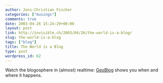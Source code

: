 ```yaml
---
author: Jens-Christian Fischer
categories: ["musings"]
comments: true
date: 2003-04-26 15:24:29+00:00
layout: post
link: http://invisible.ch/2003/04/26/the-world-is-a-blog/
slug: the-world-is-a-blog
tags: ["blog"]
title: The World is a Blog
type: post
wordpress_id: 62
---
```


Watch the blogosphere in (almost) realtime: [GeoBlog](http://www.brainoff.com/geoblog/) shows you when and where it happens.
